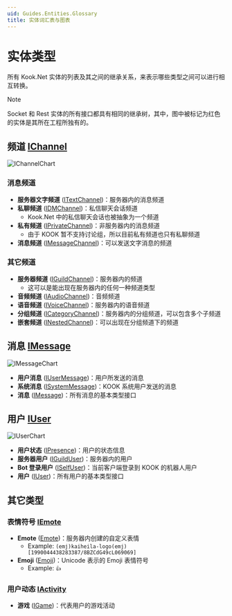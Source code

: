 ```yaml
---
uid: Guides.Entities.Glossary
title: 实体词汇表与图表
---
```


# 实体类型

所有 Kook.Net 实体的列表及其之间的继承关系，来表示哪些类型之间可以进行相互转换。

> [!NOTE]
> Socket 和 Rest 实体的所有接口都具有相同的继承树，其中，图中被标记为红色的实体是其所在工程所独有的。

## 频道 [IChannel]

![IChannelChart](images/IChannel.png)

### 消息频道

* **服务器文字频道** ([ITextChannel])：服务器内的消息频道
* **私聊频道** ([IDMChannel])：私信聊天会话频道
    - Kook.Net 中的私信聊天会话也被抽象为一个频道
* **私有频道** ([IPrivateChannel])：非服务器内的消息频道
    - 由于 KOOK 暂不支持讨论组，所以目前私有频道也只有私聊频道
* **消息频道** ([IMessageChannel])：可以发送文字消息的频道

### 其它频道

* **服务器频道** ([IGuildChannel])：服务器内的频道
    - 这可以是能出现在服务器内的任何一种频道类型
* **音频频道** ([IAudioChannel])：音频频道
* **语音频道** ([IVoiceChannel])：服务器内的语音频道
* **分组频道** ([ICategoryChannel])：服务器内的分组频道，可以包含多个子频道
* **嵌套频道** ([INestedChannel])：可以出现在分组频道下的频道

[INestedChannel]: xref:Kook.INestedChannel

[IGuildChannel]: xref:Kook.IGuildChannel

[IMessageChannel]: xref:Kook.IMessageChannel

[ITextChannel]: xref:Kook.ITextChannel

[IDMChannel]: xref:Kook.IDMChannel

[IPrivateChannel]: xref:Kook.IPrivateChannel

[IAudioChannel]: xref:Kook.IAudioChannel

[IVoiceChannel]: xref:Kook.IVoiceChannel

[ICategoryChannel]: xref:Kook.ICategoryChannel

[IChannel]: xref:Kook.IChannel

## 消息 [IMessage]

![IMessageChart](images/IMessage.png)

* **用户消息** ([IUserMessage])：用户所发送的消息
* **系统消息** ([ISystemMessage])：KOOK 系统用户发送的消息
* **消息** ([IMessage])：所有消息的基本类型接口

[IUserMessage]: xref:Kook.IUserMessage

[ISystemMessage]: xref:Kook.ISystemMessage

[IMessage]: xref:Kook.IMessage

## 用户 [IUser]

![IUserChart](images/IUser.png)

* **用户状态** ([IPresence])：用户的状态信息
* **服务器用户** ([IGuildUser])：服务器内的用户
* **Bot 登录用户** ([ISelfUser])：当前客户端登录到 KOOK 的机器人用户
* **用户** ([IUser])：所有用户的基本类型接口

[IPresence]: xref:Kook.IPresence

[IGuildUser]: xref:Kook.IGuildUser

[ISelfUser]: xref:Kook.ISelfUser

[IUser]: xref:Kook.IUser

## 其它类型

### 表情符号 [IEmote]

* **Emote** ([Emote])：服务器内创建的自定义表情
    - Example: `(emj)kaiheila-logo(emj)[1990044438283387/8BZCdG49cL069069]`
* **Emoji** ([Emoji])：Unicode 表示的 Emoji 表情符号
    - Example: `👍`

[Emote]: xref:Kook.Emote

[Emoji]: xref:Kook.Emoji

[IEmote]: xref:Kook.IEmote

### 用户动态 [IActivity]

* **游戏** ([IGame])：代表用户的游戏活动

[IGame]: xref:Kook.IGame

[IActivity]: xref:Kook.IActivity
